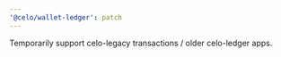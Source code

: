 ```yaml
---
'@celo/wallet-ledger': patch
---
```


Temporarily support celo-legacy transactions / older celo-ledger apps.

